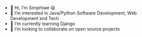 - 👋 Hi, I’m Simphiwe :smiley:
- 👀 I’m interested in Java/Python Software Development, Web Development and Tech
- 🌱 I’m currently learning Django
- 💞️ I’m looking to collaborate on open source projects

<!---
simminda/simminda is a ✨ special ✨ repository because its `README.md` (this file) appears on your GitHub profile.
You can click the Preview link to take a look at your changes.
--->
